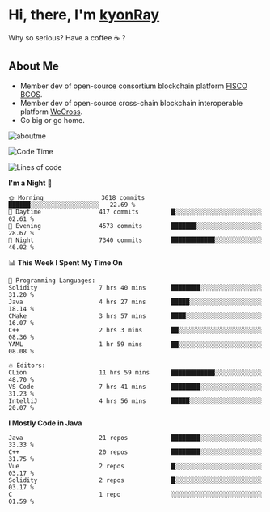 # Hi, there, I'm [kyonRay](https://kyonRay.github.io)

Why so serious? Have a coffee ☕️ ?

## About Me

- Member dev of open-source consortium blockchain platform [FISCO BCOS](https://github.com/FISCO-BCOS).
- Member dev of open-source cross-chain blockchain interoperable platform [WeCross](https://github.com/WeBankBlockchain/WeCross).
- Go big or go home.

![aboutme](https://github-readme-stats.vercel.app/api?username=kyonRay&count_private=true&show_icons=true)

<!-- ![top-langs](https://github-readme-stats.vercel.app/api/top-langs/?username=kyonRay&layout=compact&hide=shell,html) -->

<!--START_SECTION:waka-->
![Code Time](http://img.shields.io/badge/Code%20Time-156%20hrs%2027%20mins-blue)

![Lines of code](https://img.shields.io/badge/From%20Hello%20World%20I%27ve%20Written-12.8%20million%20lines%20of%20code-blue)

**I'm a Night 🦉** 

```text
🌞 Morning                3618 commits        ██████░░░░░░░░░░░░░░░░░░░   22.69 % 
🌆 Daytime                417 commits         █░░░░░░░░░░░░░░░░░░░░░░░░   02.61 % 
🌃 Evening                4573 commits        ███████░░░░░░░░░░░░░░░░░░   28.67 % 
🌙 Night                  7340 commits        ████████████░░░░░░░░░░░░░   46.02 % 
```


📊 **This Week I Spent My Time On** 

```text
💬 Programming Languages: 
Solidity                 7 hrs 40 mins       ████████░░░░░░░░░░░░░░░░░   31.20 % 
Java                     4 hrs 27 mins       █████░░░░░░░░░░░░░░░░░░░░   18.14 % 
CMake                    3 hrs 57 mins       ████░░░░░░░░░░░░░░░░░░░░░   16.07 % 
C++                      2 hrs 3 mins        ██░░░░░░░░░░░░░░░░░░░░░░░   08.36 % 
YAML                     1 hr 59 mins        ██░░░░░░░░░░░░░░░░░░░░░░░   08.08 % 

🔥 Editors: 
CLion                    11 hrs 59 mins      ████████████░░░░░░░░░░░░░   48.70 % 
VS Code                  7 hrs 41 mins       ████████░░░░░░░░░░░░░░░░░   31.23 % 
IntelliJ                 4 hrs 56 mins       █████░░░░░░░░░░░░░░░░░░░░   20.07 % 
```

**I Mostly Code in Java** 

```text
Java                     21 repos            ████████░░░░░░░░░░░░░░░░░   33.33 % 
C++                      20 repos            ████████░░░░░░░░░░░░░░░░░   31.75 % 
Vue                      2 repos             █░░░░░░░░░░░░░░░░░░░░░░░░   03.17 % 
Solidity                 2 repos             █░░░░░░░░░░░░░░░░░░░░░░░░   03.17 % 
C                        1 repo              ░░░░░░░░░░░░░░░░░░░░░░░░░   01.59 % 
```




<!--END_SECTION:waka-->
